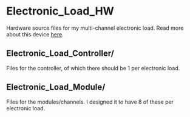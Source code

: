 # Electronic_Load_HW
Hardware source files for my multi-channel electronic load. Read more about this device [here](http://www.acordingley.us/electronic-load/).
## Electronic_Load_Controller/
Files for the controller, of which there should be 1 per electronic load.
## Electronic_Load_Module/
Files for the modules/channels. I designed it to have 8 of these per electronic load.
